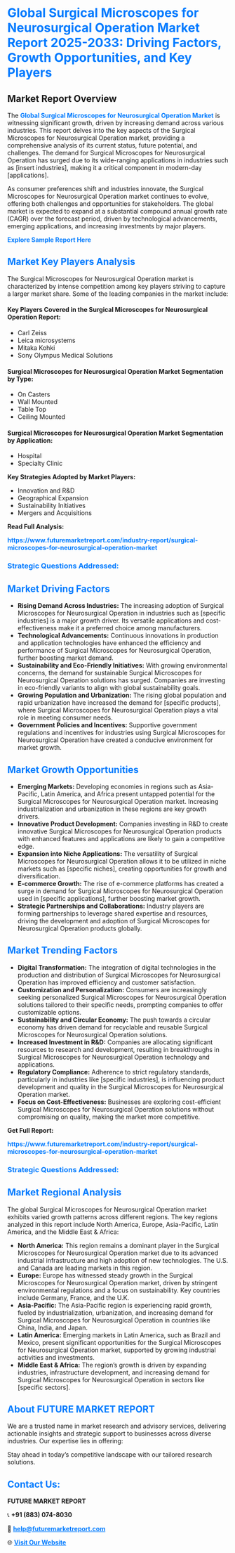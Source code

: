 <h1 style="color: #007BFF;">Global Surgical Microscopes for Neurosurgical Operation Market Report 2025-2033: Driving Factors, Growth Opportunities, and Key Players</h1>

<section id="overview">
<h2>Market Report Overview</h2>
<p>The <a href="https://www.futuremarketreport.com/industry-report/surgical-microscopes-for-neurosurgical-operation-market" style="color: #007BFF; text-decoration: none;"><strong>Global Surgical Microscopes for Neurosurgical Operation Market</strong></a> is witnessing significant growth, driven by increasing demand across various industries. This report delves into the key aspects of the Surgical Microscopes for Neurosurgical Operation market, providing a comprehensive analysis of its current status, future potential, and challenges. The demand for Surgical Microscopes for Neurosurgical Operation has surged due to its wide-ranging applications in industries such as [insert industries], making it a critical component in modern-day [applications].</p>
<p>As consumer preferences shift and industries innovate, the Surgical Microscopes for Neurosurgical Operation market continues to evolve, offering both challenges and opportunities for stakeholders. The global market is expected to expand at a substantial compound annual growth rate (CAGR) over the forecast period, driven by technological advancements, emerging applications, and increasing investments by major players.</p>
</section>

<section id="overview">
<p><a href="https://www.futuremarketreport.com/request-sample/reportId=59135" style="color: #007BFF; text-decoration: none;"><strong>Explore Sample Report Here</strong></a></p>
</section>

<section id="key-players">
<h2 style="color: #007BFF;">Market Key Players Analysis</h2>
<p>The Surgical Microscopes for Neurosurgical Operation market is characterized by intense competition among key players striving to capture a larger market share. Some of the leading companies in the market include:</p>
<h4>Key Players Covered in the Surgical Microscopes for Neurosurgical Operation Report:</h4>
<ul><li>Carl Zeiss</li><li>Leica microsystems</li><li>Mitaka Kohki</li><li>Sony Olympus Medical Solutions</li></ul>
<h4>Surgical Microscopes for Neurosurgical Operation Market Segmentation by Type:</h4>
<ul><li>On Casters</li><li>Wall Mounted</li><li>Table Top</li><li>Ceiling Mounted</li></ul>

<h4>Surgical Microscopes for Neurosurgical Operation Market Segmentation by Application:</h4>
<ul><li>Hospital</li><li>Specialty Clinic</li></ul>
<p><strong>Key Strategies Adopted by Market Players:</strong></p>
<ul>
<li>Innovation and R&D</li>
<li>Geographical Expansion</li>
<li>Sustainability Initiatives</li>
<li>Mergers and Acquisitions</li>
</ul>
</section>

<section>
<p><strong>Read Full Analysis: </strong></p><a href="https://www.futuremarketreport.com/industry-report/surgical-microscopes-for-neurosurgical-operation-market" style="color: #007BFF; text-decoration: none;"><strong>https://www.futuremarketreport.com/industry-report/surgical-microscopes-for-neurosurgical-operation-market</strong></a>
<h3 style="color: #007BFF;">Strategic Questions Addressed:</h3>
</section>

<section id="driving-factors">
<h2 style="color: #007BFF;">Market Driving Factors</h2>
<ul>
<li><strong>Rising Demand Across Industries:</strong> The increasing adoption of Surgical Microscopes for Neurosurgical Operation in industries such as [specific industries] is a major growth driver. Its versatile applications and cost-effectiveness make it a preferred choice among manufacturers.</li>
<li><strong>Technological Advancements:</strong> Continuous innovations in production and application technologies have enhanced the efficiency and performance of Surgical Microscopes for Neurosurgical Operation, further boosting market demand.</li>
<li><strong>Sustainability and Eco-Friendly Initiatives:</strong> With growing environmental concerns, the demand for sustainable Surgical Microscopes for Neurosurgical Operation solutions has surged. Companies are investing in eco-friendly variants to align with global sustainability goals.</li>
<li><strong>Growing Population and Urbanization:</strong> The rising global population and rapid urbanization have increased the demand for [specific products], where Surgical Microscopes for Neurosurgical Operation plays a vital role in meeting consumer needs.</li>
<li><strong>Government Policies and Incentives:</strong> Supportive government regulations and incentives for industries using Surgical Microscopes for Neurosurgical Operation have created a conducive environment for market growth.</li>
</ul>
</section>

<section id="growth-opportunities">
<h2 style="color: #007BFF;">Market Growth Opportunities</h2>
<ul>
<li><strong>Emerging Markets:</strong> Developing economies in regions such as Asia-Pacific, Latin America, and Africa present untapped potential for the Surgical Microscopes for Neurosurgical Operation market. Increasing industrialization and urbanization in these regions are key growth drivers.</li>
<li><strong>Innovative Product Development:</strong> Companies investing in R&D to create innovative Surgical Microscopes for Neurosurgical Operation products with enhanced features and applications are likely to gain a competitive edge.</li>
<li><strong>Expansion into Niche Applications:</strong> The versatility of Surgical Microscopes for Neurosurgical Operation allows it to be utilized in niche markets such as [specific niches], creating opportunities for growth and diversification.</li>
<li><strong>E-commerce Growth:</strong> The rise of e-commerce platforms has created a surge in demand for Surgical Microscopes for Neurosurgical Operation used in [specific applications], further boosting market growth.</li>
<li><strong>Strategic Partnerships and Collaborations:</strong> Industry players are forming partnerships to leverage shared expertise and resources, driving the development and adoption of Surgical Microscopes for Neurosurgical Operation products globally.</li>
</ul>
</section>

<section id="trending-factors">
<h2 style="color: #007BFF;">Market Trending Factors</h2>
<ul>
<li><strong>Digital Transformation:</strong> The integration of digital technologies in the production and distribution of Surgical Microscopes for Neurosurgical Operation has improved efficiency and customer satisfaction.</li>
<li><strong>Customization and Personalization:</strong> Consumers are increasingly seeking personalized Surgical Microscopes for Neurosurgical Operation solutions tailored to their specific needs, prompting companies to offer customizable options.</li>
<li><strong>Sustainability and Circular Economy:</strong> The push towards a circular economy has driven demand for recyclable and reusable Surgical Microscopes for Neurosurgical Operation solutions.</li>
<li><strong>Increased Investment in R&D:</strong> Companies are allocating significant resources to research and development, resulting in breakthroughs in Surgical Microscopes for Neurosurgical Operation technology and applications.</li>
<li><strong>Regulatory Compliance:</strong> Adherence to strict regulatory standards, particularly in industries like [specific industries], is influencing product development and quality in the Surgical Microscopes for Neurosurgical Operation market.</li>
<li><strong>Focus on Cost-Effectiveness:</strong> Businesses are exploring cost-efficient Surgical Microscopes for Neurosurgical Operation solutions without compromising on quality, making the market more competitive.</li>
</ul>
</section>

<section>
<p><strong>Get Full Report: </strong></p><a href="https://www.futuremarketreport.com/industry-report/surgical-microscopes-for-neurosurgical-operation-market" style="color: #007BFF; text-decoration: none;"><strong>https://www.futuremarketreport.com/industry-report/surgical-microscopes-for-neurosurgical-operation-market</strong></a>
<h3 style="color: #007BFF;">Strategic Questions Addressed:</h3>
</section>


<section id="regional-analysis">
<h2 style="color: #007BFF;">Market Regional Analysis</h2>
<p>The global Surgical Microscopes for Neurosurgical Operation market exhibits varied growth patterns across different regions. The key regions analyzed in this report include North America, Europe, Asia-Pacific, Latin America, and the Middle East & Africa:</p>
<ul>
<li><strong>North America:</strong> This region remains a dominant player in the Surgical Microscopes for Neurosurgical Operation market due to its advanced industrial infrastructure and high adoption of new technologies. The U.S. and Canada are leading markets in this region.</li>
<li><strong>Europe:</strong> Europe has witnessed steady growth in the Surgical Microscopes for Neurosurgical Operation market, driven by stringent environmental regulations and a focus on sustainability. Key countries include Germany, France, and the U.K.</li>
<li><strong>Asia-Pacific:</strong> The Asia-Pacific region is experiencing rapid growth, fueled by industrialization, urbanization, and increasing demand for Surgical Microscopes for Neurosurgical Operation in countries like China, India, and Japan.</li>
<li><strong>Latin America:</strong> Emerging markets in Latin America, such as Brazil and Mexico, present significant opportunities for the Surgical Microscopes for Neurosurgical Operation market, supported by growing industrial activities and investments.</li>
<li><strong>Middle East & Africa:</strong> The region’s growth is driven by expanding industries, infrastructure development, and increasing demand for Surgical Microscopes for Neurosurgical Operation in sectors like [specific sectors].</li>
</ul>
</section>

<footer>
<h2 style="color: #007BFF;">About FUTURE MARKET REPORT</h2>
<p>We are a trusted name in market research and advisory services, delivering actionable insights and strategic support to businesses across diverse industries. Our expertise lies in offering:</p>

<p>Stay ahead in today’s competitive landscape with our tailored research solutions.</p>

<h2 style="color: #007BFF;">Contact Us:</h2>
<p><strong>FUTURE MARKET REPORT</strong></p>
<p>📞 <strong>+91 (883) 074-8030</strong></p>
<p>📧 <strong><a href="mailto:help@futuremarketreport.com" style="color: #007BFF;">help@futuremarketreport.com</a></strong></p>
<p>🌐 <strong><a href="https://www.futuremarketreport.com/" style="color: #007BFF;">Visit Our Website</a></strong></p>
</footer>
